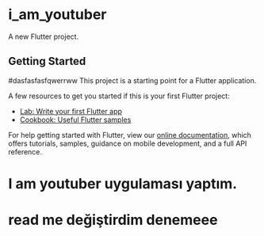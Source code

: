 # i_am_youtuber

A new Flutter project.

## Getting Started
#dasfasfasfqwerrww
This project is a starting point for a Flutter application.

A few resources to get you started if this is your first Flutter project:

- [Lab: Write your first Flutter app](https://flutter.dev/docs/get-started/codelab)
- [Cookbook: Useful Flutter samples](https://flutter.dev/docs/cookbook)

For help getting started with Flutter, view our
[online documentation](https://flutter.dev/docs), which offers tutorials,
samples, guidance on mobile development, and a full API reference.

# I am youtuber uygulaması yaptım.
# read me değiştirdim denemeee
